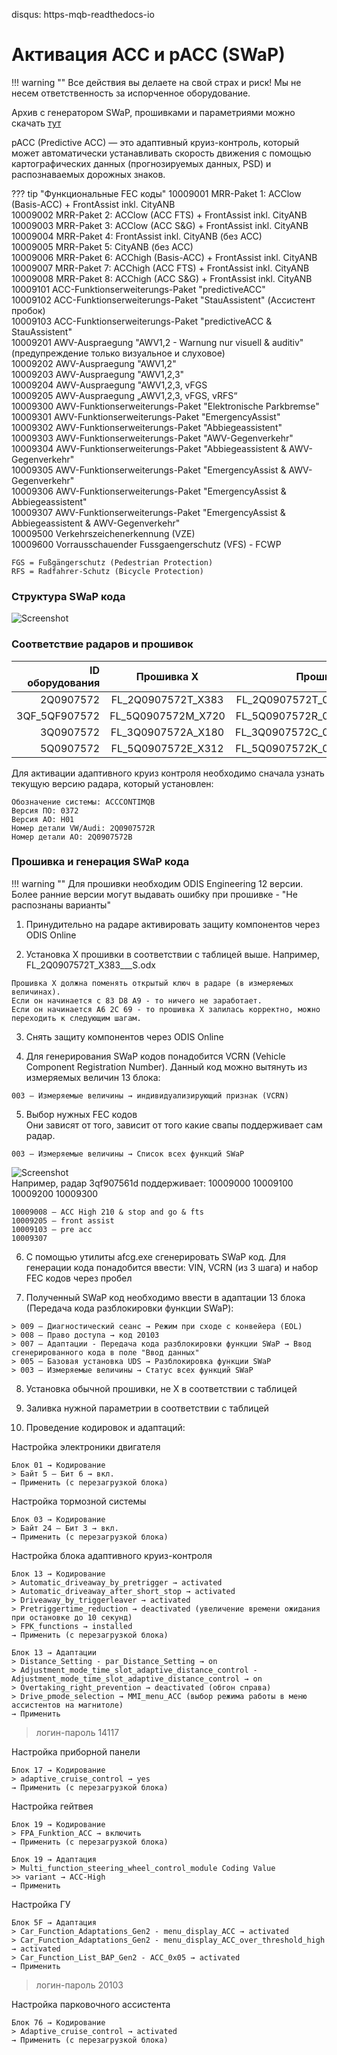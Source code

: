 disqus: https-mqb-readthedocs-io
# Активация ACC и pACC (SWaP)

!!! warning ""
    Все действия вы делаете на свой страх и риск! Мы не несем ответственность за испорченное оборудование.
  
Архив с генератором SWaP, прошивками и параметриями можно скачать [тут](../firmwares/accGenerator.zip)  

pACC (Predictive ACC) — это адаптивный круиз-контроль, который может автоматически устанавливать скорость движения с помощью картографических данных (прогнозируемых данных, PSD) и распознаваемых дорожных знаков.  

??? tip "Функциональные FEC коды"
    10009001	MRR-Paket 1: ACClow (Basis-ACC) + FrontAssist inkl. CityANB  
    10009002	MRR-Paket 2: ACClow (ACC FTS) + FrontAssist inkl. CityANB   
    10009003	MRR-Paket 3: ACClow (ACC S&G) + FrontAssist inkl. CityANB   
    10009004	MRR-Paket 4: FrontAssist inkl. CityANB (без ACC)   
    10009005	MRR-Paket 5: CityANB (без ACC)   
    10009006	MRR-Paket 6: ACChigh (Basis-ACC) + FrontAssist inkl. CityANB   
    10009007	MRR-Paket 7: ACChigh (ACC FTS) + FrontAssist inkl. CityANB    
    10009008	MRR-Paket 8: ACChigh (ACC S&G) + FrontAssist inkl. CityANB   
    10009101	ACC-Funktionserweiterungs-Paket "predictiveACC"   
    10009102	ACC-Funktionserweiterungs-Paket "StauAssistent" (Ассистент пробок)  
    10009103	ACC-Funktionserweiterungs-Paket "predictiveACC & StauAssistent"   
    10009201	AWV-Auspraegung "AWV1,2 - Warnung nur visuell & auditiv" (предупреждение только визуальное и слуховое)    
    10009202	AWV-Auspraegung "AWV1,2"   
    10009203	AWV-Auspraegung "AWV1,2,3"   
    10009204	AWV-Auspraegung "AWV1,2,3, vFGS   
    10009205	AWV-Auspraegung „AWV1,2,3, vFGS, vRFS“  
    10009300	AWV-Funktionserweiterungs-Paket "Elektronische Parkbremse"  
    10009301	AWV-Funktionserweiterungs-Paket "EmergencyAssist"   
    10009302	AWV-Funktionserweiterungs-Paket "Abbiegeassistent"   
    10009303	AWV-Funktionserweiterungs-Paket "AWV-Gegenverkehr"   
    10009304	AWV-Funktionserweiterungs-Paket "Abbiegeassistent & AWV-Gegenverkehr"   
    10009305	AWV-Funktionserweiterungs-Paket "EmergencyAssist & AWV-Gegenverkehr"   
    10009306	AWV-Funktionserweiterungs-Paket "EmergencyAssist & Abbiegeassistent"   
    10009307	AWV-Funktionserweiterungs-Paket "EmergencyAssist & Abbiegeassistent & AWV-Gegenverkehr"   
    10009500	Verkehrszeichenerkennung (VZE)  
    10009600	Vorrausschauender Fussgaengerschutz (VFS) - FCWP    
  
    FGS = Fußgängerschutz (Pedestrian Protection)  
    RFS = Radfahrer-Schutz (Bicycle Protection)  

### Структура SWaP кода

![Screenshot](../images/MQB/swap_info.jpeg)  

### Соответствие радаров и прошивок  

| ID оборудования | Прошивка X          | Прошивка            | Параметрия<br/>(ODIS XML)  |
| ---------------:|:-------------------:|--------------------:|:--------------------------:|
| 2Q0907572       | FL_2Q0907572T_X383  | FL_2Q0907572T_0383  | Не работает на территории РФ |
| 3QF_5QF907572   | FL_5Q0907572M_X720  | FL_5Q0907572R_0771  | 13_5Q0907572R_EU_RDW.xml                      |
| 3Q0907572       | FL_3Q0907572A_X180  | FL_3Q0907572C_0196  | DA_013_7200_3H0_V002_VW483A2RDW.xml           |
| 5Q0907572       | FL_5Q0907572E_X312  | FL_5Q0907572K_0402  | 13_5Q0907572K.xml                             |

Для активации адаптивного круиз контроля необходимо сначала узнать текущую версию радара, который установлен:  
```
Обозначение системы: ACCCONTIMQB  
Версия ПО: 0372  
Версия АО: H01  
Номер детали VW/Audi: 2Q0907572R  
Номер детали АО: 2Q0907572B  
```

### Прошивка и генерация SWaP кода

!!! warning ""
    Для прошивки необходим ODIS Engineering 12 версии. Более ранние версии могут выдавать ошибку при прошивке - "Не распознаны варианты"  

1. Принудительно на радаре активировать защиту компонентов через ODIS Online  
   
2. Установка X прошивки в соответствии с таблицей выше. Например, FL_2Q0907572T_X383___S.odx
```    
Прошивка Х должна поменять открытый ключ в радаре (в измеряемых величинах).  
Если он начинается с 83 D8 A9 - то ничего не заработает.  
Если он начинается A6 2C 69 - то прошивка X залилась корректно, можно переходить к следующим шагам.  
```

3. Снять защиту компонентов через ODIS Online  

4. Для генерирования SWaP кодов понадобится VCRN (Vehicle Component Registration Number). Данный код можно вытянуть из измеряемых величин 13 блока:  
```
003 — Измеряемые величины → индивидуализирующий признак (VCRN) 
``` 
   
5. Выбор нужных FEC кодов  
Они зависят от того, зависит от того какие свапы поддерживает сам радар.  
```
003 — Измеряемые величины → Список всех функций SWaP
```
![Screenshot](../images/MQB/swap_avail.jpeg)  
Например, радар 3qf907561d поддерживает: 10009000 10009100 10009200 10009300  
```
10009008 — ACC High 210 & stop and go & fts  
10009205 — front assist  
10009103 — pre acc  
10009307
```

6. С помощью утилиты afcg.exe сгенерировать SWaP код. Для генерации кода понадобится ввести: VIN, VCRN (из 3 шага) и набор FEC кодов через пробел     

7. Полученный SWaP код необходимо ввести в адаптации 13 блока (Передача кода разблокировки функции SWaP):  
```
> 009 — Диагностический сеанс → Режим при сходе с конвейера (EOL)  
> 008 — Право доступа → код 20103  
> 007 — Адаптации - Передача кода разблокировки функции SWaP → Ввод сгенерированного кода в поле "Ввод данных"  
> 005 — Базовая установка UDS → Разблокировка функции SWaP  
> 003 — Измеряемые величины → Статус всех функций SWaP
```
   
8. Установка обычной прошивки, не X в соответствии с таблицей   

9. Заливка нужной параметрии в соответствии с таблицей  

10. Проведение кодировок и адаптаций:  

Настройка электроники двигателя
```
Блок 01 → Кодирование
> Байт 5 — Бит 6 → вкл. 
→ Применить (с перезагрузкой блока)
```
Настройка тормозной системы
```
Блок 03 → Кодирование
> Байт 24 — Бит 3 → вкл. 
→ Применить (с перезагрузкой блока)
```
Настройка блока адаптивного круиз-контроля
```
Блок 13 → Кодирование
> Automatic_driveaway_by_pretrigger → activated  
> Automatic_driveaway_after_short_stop → activated  
> Driveaway_by_triggerleaver → activated  
> Pretriggertime_reduction → deactivated (увеличение времени ожидания при остановке до 10 секунд)  
> FPK_functions → installed
→ Применить (с перезагрузкой блока)
```
```
Блок 13 → Адаптации
> Distance_Setting - par_Distance_Setting → on
> Adjustment_mode_time_slot_adaptive_distance_control - Adjustment_mode_time_slot_adaptive_distance_control → on
> Overtaking_right_prevention → deactivated (обгон справа)
> Drive_pmode_selection → MMI_menu_ACC (выбор режима работы в меню ассистентов на магнитоле) 
→ Применить
```
> логин-пароль 14117 

Настройка приборной панели
```
Блок 17 → Кодирование
> adaptive_cruise_control → yes
→ Применить (с перезагрузкой блока)
```
Настройка гейтвея
```
Блок 19 → Кодирование
> FPA_Funktion_ACC → включить
→ Применить (с перезагрузкой блока)
```
```
Блок 19 → Адаптация
> Multi_function_steering_wheel_control_module Coding Value
>> variant → ACC-High
→ Применить
```
Настройка ГУ
```
Блок 5F → Адаптация
> Car_Function_Adaptations_Gen2 - menu_display_ACC → activated
> Car_Function_Adaptations_Gen2 - menu_display_ACC_over_threshold_high → activated
> Car_Function_List_BAP_Gen2 - ACC_0x05 → activated
→ Применить
```
> логин-пароль 20103

Настройка парковочного ассистента
```
Блок 76 → Кодирование
> Adaptive_cruise_control → activated
→ Применить (с перезагрузкой блока)
```